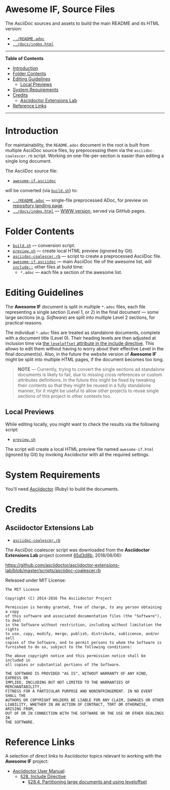 # Awesome IF, Source Files

The AsciiDoc sources and assets to build the main README and its HTML version:

- [`../README.adoc`][README]
- [`../docs/index.html`][index]


-----

**Table of Contents**

<!-- MarkdownTOC autolink="true" bracket="round" autoanchor="false" lowercase="only_ascii" uri_encoding="true" levels="1,2,3" -->

- [Introduction](#introduction)
- [Folder Contents](#folder-contents)
- [Editing Guidelines](#editing-guidelines)
    - [Local Previews](#local-previews)
- [System Requirements](#system-requirements)
- [Credits](#credits)
    - [Asciidoctor Extensions Lab](#asciidoctor-extensions-lab)
- [Reference Links](#reference-links)

<!-- /MarkdownTOC -->

-----

# Introduction

For maintainability, the `README.adoc` document in the root is built from multiple AsciiDoc source files, by preprocessing them via the `asciidoc-coalescer.rb` script. Working on one-file-per-section is easier than editing a single long document.

The AsciiDoc source file:

- [`awesome-if.asciidoc`][awesome-if]

will be converted (via [`build.sh`][build]) to:

- [`../README.adoc`][README] — single-file preprocessed ADoc, for preview on [repository landing page].
- [`../docs/index.html`][index] — [WWW version], served via GitHub pages.


# Folder Contents

- [`build.sh`][build] — conversion script.
- [`preview.sh`](./preview.sh) — create local HTML preview (ignored by Git).
- [`asciidoc-coalescer.rb`][coalescer.rb] — script to create a preprocessed AsciiDoc file.
- [`awesome-if.asciidoc`][awesome-if] — main AsciiDoc file of the awesome list, will [`include::`][§28] other files at build time:
    + `*.adoc` — each file a section of the awesome list.

# Editing Guidelines

The __Awesome IF__ document is split in multiple `*.adoc` files, each file representing a single section (Level 1, or 2) in the final document — some large sections (e.g. _Software_) are split into multiple Level 2 sections, for practical reasons.

The individual `*.adoc` files are treated as standalone documents, complete with a document title (Level 0). Their heading levels are then adjusted at inclusion time via [the `leveloffset` attribute in the include directive][§28.4]. This allows to edit them without having to worry about their effective Level in the final document(s). Also, in the future the website version of __Awesome IF__ might be split into multiple HTML pages, if the document becomes too long.

> __NOTE__ — Currently, trying to convert the single sections ad standalone documents is likely to fail, due to missing cross references or custom attributes definitions. In the future this might be fixed by tweaking their contents so that they might be reused in a fully standalone manner, for it might be useful to allow other projects to reuse single sections of this project in other contexts too.

## Local Previews

While editing locally, you might want to check the results via the following script:

- [`preview.sh`](./preview.sh)

The script will create a local HTML preview file named `awesome-if.html` (ignored by Git) by invoking Asciidoctor with all the required settings.


# System Requirements

You'll need [Asciidoctor]  (Ruby) to build the documents.

# Credits

## Asciidoctor Extensions Lab

- [`asciidoc-coalescer.rb`][coalescer.rb]

The AsciiDoc coalescer script was downloaded from the __Asciidoctor Extensions Lab__ project (commit [65d3d8b], 2018/08/06):

https://github.com/asciidoctor/asciidoctor-extensions-lab/blob/master/scripts/asciidoc-coalescer.rb

Released under MIT License:

```
The MIT License

Copyright (C) 2014-2016 The Asciidoctor Project

Permission is hereby granted, free of charge, to any person obtaining a copy
of this software and associated documentation files (the "Software"), to deal
in the Software without restriction, including without limitation the rights
to use, copy, modify, merge, publish, distribute, sublicense, and/or sell
copies of the Software, and to permit persons to whom the Software is
furnished to do so, subject to the following conditions:

The above copyright notice and this permission notice shall be included in
all copies or substantial portions of the Software.

THE SOFTWARE IS PROVIDED "AS IS", WITHOUT WARRANTY OF ANY KIND, EXPRESS OR
IMPLIED, INCLUDING BUT NOT LIMITED TO THE WARRANTIES OF MERCHANTABILITY,
FITNESS FOR A PARTICULAR PURPOSE AND NONINFRINGEMENT. IN NO EVENT SHALL THE
AUTHORS OR COPYRIGHT HOLDERS BE LIABLE FOR ANY CLAIM, DAMAGES OR OTHER
LIABILITY, WHETHER IN AN ACTION OF CONTRACT, TORT OR OTHERWISE, ARISING FROM,
OUT OF OR IN CONNECTION WITH THE SOFTWARE OR THE USE OR OTHER DEALINGS IN
THE SOFTWARE.
```


# Reference Links

A selection of direct links to Asciidoctor topics relevant to working with the __Awesome IF__ project:

- [Asciidoctor User Manual]:
    + [§28. Include Directive][§28]
        * [§28.4. Partitioning large documents and using leveloffset][§28.4]

<!-----------------------------------------------------------------------------
                               REFERENCE LINKS
------------------------------------------------------------------------------>

[WWW version]: https://github.com/tajmone/awesome-interactive-fiction/ "Visit the Awesome IF website"
[repository landing page]: https://github.com/tajmone/awesome-interactive-fiction/ "Go to Awesome IF main repository page"

<!-- 3rd party -->

[Asciidoctor]: https://asciidoctor.org/

[65d3d8b]: https://github.com/asciidoctor/asciidoctor-extensions-lab/commit/65d3d8bc02d70c0d100a06d65b7e63b5a5e17969

<!-- Asciidoctor documentation -->

[Asciidoctor User Manual]: https://asciidoctor.org/docs/user-manual/ "Go to the Asciidoctor Manual"
[§28]: https://asciidoctor.org/docs/user-manual/#include-directive "Read Asciidoctor Manual » §28. Include Directive"
[§28.4]: https://asciidoctor.org/docs/user-manual/#include-partitioning "Read Asciidoctor Manual » §28.4. Partitioning large documents and using leveloffset"

<!-- project files -->

[awesome-if]: ./awesome-if.asciidoc
[build]: ./build.sh
[coalescer.rb]: ./asciidoc-coalescer.rb
[README]: ../README.adoc "View the output AsciiDoc file"
[index]: ../docs/index.html "View the output HTML file"

<!-- EOF -->
